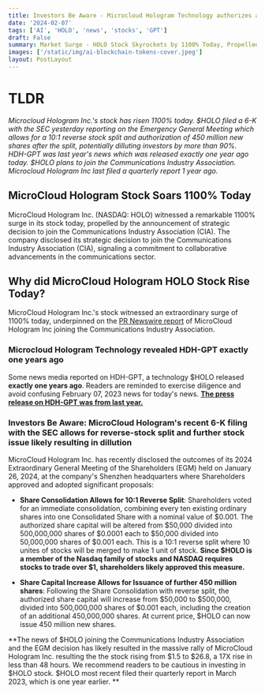 ```yaml
---
title: Investors Be Aware - Microcloud Hologram Technology authorizes a 10:1 Reverse Split, 450 million new share issues.  Stock Rises 1100%
date: '2024-02-07'
tags: ['AI', 'HOLO', 'news', 'stocks', 'GPT']
draft: False
summary: Market Surge - HOLO Stock Skyrockets by 1100% Today, Propelled by Groundbreaking HDH-GPT Technology Announcement - Investors Ride the Wave of Innovation.
images: ['/static/img/ai-blockchain-tokens-cover.jpeg']
layout: PostLayout
---
```


<TOCInline toc={props.toc} asDisclosure toHeading={3} />

# TLDR

_Microcloud Hologram Inc.'s stock has risen 1100% today. \$HOLO filed a 6-K with the SEC yesterday reporting on the Emergency General Meeting which allows for a 10:1 reverse stock split and authorization of 450 million new shares after the split, potentially dilluting investors by more than 90%. HDH-GPT was last year's news which was released exactly one year ago today. $HOLO plans to join the Communications Industry Association. Microcloud Hologram Inc last filed a quarterly report 1 year ago._

## MicroCloud Hologram Stock Soars 1100% Today

MicroCloud Hologram Inc. (NASDAQ: HOLO) witnessed a remarkable 1100% surge in its stock today, propelled by the announcement of strategic decision to join the Communications Industry Association (CIA).
The company disclosed its strategic decision to join the Communications Industry Association (CIA), signaling a commitment to collaborative advancements in the communications sector.

## Why did MicroCloud Hologram HOLO Stock Rise Today?

MicroCloud Hologram Inc.'s stock witnessed an extraordinary surge of 1100% today, underpinned on the [PR Newswire report](https://www.prnewswire.com/news-releases/microcloud-hologram-planned-to-join-the-communications-industry-association-302055845.html) of MicroCloud Hologram Inc joining the Communications Industry Association.

### Microcloud Hologram Technology revealed HDH-GPT exactly one years ago

Some news media reported on HDH-GPT, a technology $HOLO released **exactly one years ago**. Readers are reminded to exercise diligence and avoid confusing February 07, 2023 news for today's news. [**The press release on HDH-GPT was from last year.**](http://ir.mcholo.com/index.php/News/release_view/id/65)

### Investors Be Aware: MicroCloud Hologram's recent 6-K filing with the SEC allows for reverse-stock split and further stock issue likely resulting in dillution

MicroCloud Hologram Inc. has recently disclosed the outcomes of its 2024 Extraordinary General Meeting of the Shareholders (EGM) held on January 26, 2024, at the company's Shenzhen headquarters where Shareholders approved and adopted significant proposals:

- **Share Consolidation Allows for 10:1 Reverse Split**: Shareholders voted for an immediate consolidation, combining every ten existing ordinary shares into one Consolidated Share with a nominal value of \$0.001. The authorized share capital will be altered from \$50,000 divided into 500,000,000 shares of \$0.0001 each to \$50,000 divided into 50,000,000 shares of \$0.001 each. This is a 10:1 reverse split where 10 unites of stocks will be merged to make 1 unit of stock. **Since \$HOLO is a member of the Nasdaq family of stocks and NASDAQ requires stocks to trade over $1, shareholders likely approved this measure.**

- **Share Capital Increase Allows for Issuance of further 450 million shares**: Following the Share Consolidation with reverse split, the authorized share capital will increase from \$50,000 to \$500,000, divided into 500,000,000 shares of \$0.001 each, including the creation of an additional 450,000,000 shares. At current price, $HOLO can now issue 450 million new shares.

**The news of \$HOLO joining the Communications Industry Association and the EGM decision has likely resulted in the massive rally of MicroCloud Hologram Inc. resulting the the stock rising from \$1.5 to \$26.8, a 17X rise in less than 48 hours. We recommend readers to be cautious in investing in $HOLO stock. \$HOLO most recent filed their quarterly report in March 2023, which is one year earlier. **
